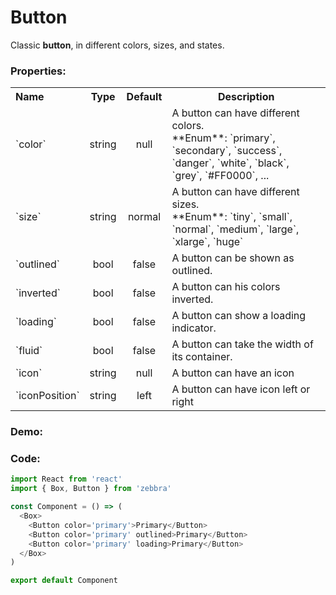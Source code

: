 # Button

Classic **button**, in different colors, sizes, and states.

### Properties:

<table>
  <tbody>
    <tr>
      <th class='name' align="left">Name</th>
      <th align="center">Type</th>
      <th align="center">Default</th>
      <th>Description</th>
    </tr>
    <tr>
      <td>`color`</td>
      <td class='type' align="center">string</td>
      <td class='default-type' align="center">null</td>
      <td>
        A button can have different colors. <br />
        **Enum**:
        `primary`, `secondary`, `success`, `danger`, `white`, `black`, `grey`, `#FF0000`, ...
      </td>
    </tr>
    <tr>
      <td>`size`</td>
      <td class='type' align="center">string</td>
      <td class='default-type' align="center">normal</td>
      <td>
        A button can have different sizes. <br />
        **Enum**:
        `tiny`, `small`, `normal`, `medium`, `large`, `xlarge`, `huge`
      </td>
    </tr>
    <tr>
      <td>`outlined`</td>
      <td class='type' align="center">bool</td>
      <td class='default-type' align="center">false</td>
      <td>A button can be shown as outlined.</td>
    </tr>
    <tr>
      <td>`inverted`</td>
      <td class='type' align="center">bool</td>
      <td class='default-type' align="center">false</td>
      <td>A button can his colors inverted.</td>
    </tr>
    <tr>
      <td>`loading`</td>
      <td class='type' align="center">bool</td>
      <td class='default-type' align="center">false</td>
      <td>A button can show a loading indicator.</td>
    </tr>
    <tr>
      <td>`fluid`</td>
      <td class='type' align="center">bool</td>
      <td class='default-type' align="center">false</td>
      <td>A button can take the width of its container.</td>
    </tr>
    <tr>
      <td>`icon`</td>
      <td class='type' align="center">string</td>
      <td class='default-type' align="center">null</td>
      <td>A button can have an icon</td>
    </tr>
    <tr>
      <td>`iconPosition`</td>
      <td class='type' align="center">string</td>
      <td class='default-type'  align="center">left</td>
      <td>A button can have icon left or right</td>
    </tr>
  </tbody>
</table>

### Demo:

<!-- STORY -->

### Code:

```js
import React from 'react'
import { Box, Button } from 'zebbra'

const Component = () => (
  <Box>
    <Button color='primary'>Primary</Button>
    <Button color='primary' outlined>Primary</Button>
    <Button color='primary' loading>Primary</Button>
  </Box>
)

export default Component
```

